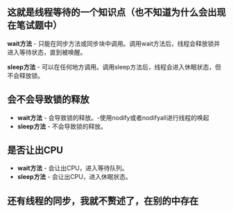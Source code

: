 

## 这就是线程等待的一个知识点（也不知道为什么会出现在笔试题中）

**wait方法** - 只能在同步方法或同步块中调用。调用wait方法后，线程会释放锁并进入等待状态，直到被唤醒。

**sleep方法** - 可以在任何地方调用。调用sleep方法后，线程会进入休眠状态，但不会释放锁。

## 会不会导致锁的释放

- **wait方法** - 会导致锁的释放。-使用nodify或者nodifyall进行线程的唤起
- **sleep方法** - 不会导致锁的释放。

## 是否让出CPU

- **wait方法** - 会让出CPU，进入等待队列。
- **sleep方法** - 会让出CPU，进入休眠状态。

## 还有线程的同步，我就不赘述了，在别的中存在
